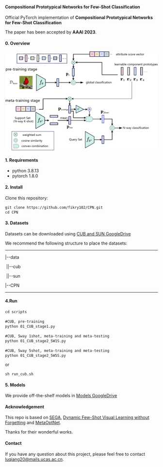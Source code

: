 #### Compositional Prototypical Networks for Few-Shot Classification
Official PyTorch implementation of **Compositional Prototypical Networks for Few-Shot Classification**

The paper has been accepted by **AAAI 2023**.
#### 0. Overview

![CPN](figures/CPN.jpg)

#### 1. Requirements

- python 3.8.13
- pytorch 1.8.0

#### 2. Install

Clone this repository:

```shell
git clone https://github.com/fikry102/CPN.git
cd CPN
```

#### 3. Datasets

Datasets can be downloaded using [CUB and SUN GoogleDrive](https://drive.google.com/drive/folders/179xlyJxMccfNpFRDTiFTT-D_kX5Ahokg?usp=sharing)

We recommend the following structure to place the datasets:

---------------

|--data

​	||--cub

​	||--sun

|--CPN

---

#### 4.Run

```shell
cd scripts 

#CUB, pre-training
python 01_CUB_stage1.py

#CUB, 5way 1shot, meta-training and meta-testing 
python 01_CUB_stage2_5W1S.py

#CUB, 5way 5shot, meta-training and meta-testing
python 01_CUB_stage2_5W5S.py
```

or

```shell
sh run_cub.sh
```

#### 5. Models

We provide off-the-shelf models in [Models GoogleDrive](https://drive.google.com/drive/folders/19gOlHsBSFJCp5GB-tLytdf900U-9z3Rp?usp=sharing)

#### Acknowledgement

This repo is based on [SEGA](https://github.com/MartaYang/SEGA), [Dynamic Few-Shot Visual Learning without Forgetting](https://github.com/gidariss/FewShotWithoutForgetting) and [MetaOptNet](https://github.com/kjunelee/MetaOptNet).

Thanks for their wonderful works.

#### Contact
If you have any question about this project, please feel free to contact luqiang20@mails.ucas.ac.cn.
